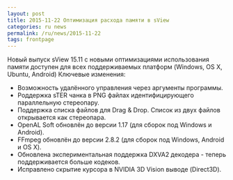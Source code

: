 ```yaml
---
layout: post
title: 2015-11-22 Оптимизация расхода памяти в sView
categories: ru news
permalink: /ru/news/2015-11-22
tags: frontpage
---
```


Новый выпуск sView 15.11 с новыми оптимизациями использования памяти доступен для всех поддерживаемых платформ (Windows, OS X, Ubuntu, Android)
Ключевые изменения:

* Возможность удалённого управления через аргументы программы.
* Роддержка sTER чанка в PNG файлах идентифицирующего параллельную стереопару.
* Поддержка списка файлов для Drag & Drop. Список из двух файлов открывается как стереопара.
* OpenAL Soft обновлён до версии 1.17 (для сборок под Windows и Android).
* FFmpeg обновлён до версии 2.8.2 (для сборок под Windows, Android и OS X).
* Обновлена экспериментальная поддержка DXVA2 декодера - теперь поддерживается больше кодеков.
* Исправлено скрытие курсора в NVIDIA 3D Vision выводе (Direct3D).
<!--break-->
